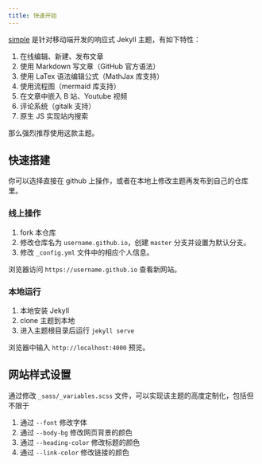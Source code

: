 ```yaml
---
title: 快速开始
---
```


[simple](https://professordeng.com/simple) 是针对移动端开发的响应式 Jekyll 主题，有如下特性：

1. 在线编辑、新建、发布文章
2. 使用 Markdown 写文章（GitHub 官方语法）
3. 使用 LaTex 语法编辑公式（MathJax 库支持）
4. 使用流程图（mermaid 库支持）
5. 在文章中嵌入 B 站、Youtube 视频
6. 评论系统（gitalk 支持）
8. 原生 JS 实现站内搜索

那么强烈推荐使用这款主题。

## 快速搭建

你可以选择直接在 github 上操作，或者在本地上修改主题再发布到自己的仓库里。

### 线上操作

1. fork 本仓库
2. 修改仓库名为 `username.github.io`，创建 `master` 分支并设置为默认分支。
3. 修改 `_config.yml` 文件中的相应个人信息。

浏览器访问 `https://username.github.io` 查看新网站。

### 本地运行

1. 本地安装 Jekyll 
2. clone 主题到本地
3. 进入主题根目录后运行 `jekyll serve`

浏览器中输入 `http://localhost:4000` 预览。

## 网站样式设置

通过修改 `_sass/_variables.scss` 文件，可以实现该主题的高度定制化，包括但不限于

1. 通过 `--font` 修改字体
2. 通过 `--body-bg` 修改网页背景的颜色
3. 通过 `--heading-color` 修改标题的颜色
5. 通过 `--link-color` 修改链接的颜色
